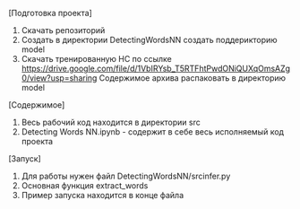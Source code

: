 [Подготовка проекта]
1. Скачать репозиторий
2. Создать в директории DetectingWordsNN создать поддерикторию model
3. Скачать тренированную НС по ссылке https://drive.google.com/file/d/1VbIRYsb_T5RTFhtPwdONiQUXqOmsAZg0/view?usp=sharing
Содержимое архива распаковать в директорию model

[Содержимое]
1. Весь рабочий код находится в директории src
2. Detecting Words NN.ipynb - содержит в себе весь исполняемый код проекта

[Запуск]
1. Для работы нужен файл DetectingWordsNN/srcinfer.py
2. Основная функция extract_words
3. Пример запуска находится в конце файла

